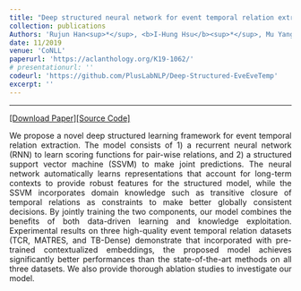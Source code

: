 ```yaml
---
title: "Deep structured neural network for event temporal relation extraction"
collection: publications
Authors: 'Rujun Han<sup>*</sup>, <b>I-Hung Hsu</b><sup>*</sup>, Mu Yang, Aram Galstyan, Ralph Weischedel, Nanyun Peng.'
date: 11/2019
venue: 'CoNLL'
paperurl: 'https://aclanthology.org/K19-1062/'
# presentationurl: ''
codeurl: 'https://github.com/PlusLabNLP/Deep-Structured-EveEveTemp'
excerpt: ''
---
```

---
<a href='https://aclanthology.org/K19-1062/' target="_blank">[Download Paper]</a><a href='https://github.com/PlusLabNLP/Deep-Structured-EveEveTemp' target="_blank">[Source Code]</a>

<p align="justify">
We propose a novel deep structured learning framework for event temporal relation extraction. The model consists of 1) a recurrent neural network (RNN) to learn scoring functions for pair-wise relations, and 2) a structured support vector machine (SSVM) to make joint predictions. The neural network automatically learns representations that account for long-term contexts to provide robust features for the structured model, while the SSVM incorporates domain knowledge such as transitive closure of temporal relations as constraints to make better globally consistent decisions. By jointly training the two components, our model combines the benefits of both data-driven learning and knowledge exploitation. Experimental results on three high-quality event temporal relation datasets (TCR, MATRES, and TB-Dense) demonstrate that incorporated with pre-trained contextualized embeddings, the proposed model achieves significantly better performances than the state-of-the-art methods on all three datasets. We also provide thorough ablation studies to investigate our model.
</p>